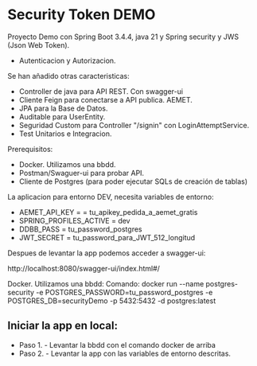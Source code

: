 Security Token DEMO
===================================

Proyecto Demo con Spring Boot 3.4.4, java 21 y Spring security y JWS (Json Web Token).
- Autenticacion y Autorizacion.

Se han añadido otras caracteristicas:
- Controller de java para API REST. Con swagger-ui
- Cliente Feign para conectarse a API publica. AEMET.
- JPA para la Base de Datos.
- Auditable para UserEntity.
- Seguridad Custom para Controller "/signin" con LoginAttemptService.
- Test Unitarios e Integracion.


Prerequisitos:
- Docker. Utilizamos una bbdd.
- Postman/Swaguer-ui para probar API.
- Cliente de Postgres (para poder ejecutar SQLs de creación de tablas)

La aplicacion para entorno DEV, necesita variables de entorno:
- AEMET_API_KEY = = tu_apikey_pedida_a_aemet_gratis
- SPRING_PROFILES_ACTIVE = dev
- DDBB_PASS = tu_password_postgres
- JWT_SECRET = tu_password_para_JWT_512_longitud 

Despues de levantar la app podemos acceder a swagger-ui:

http://localhost:8080/swagger-ui/index.html#/

Docker. Utilizamos una bbdd: Comando:
docker run --name postgres-security -e POSTGRES_PASSWORD=tu_password_postgres -e POSTGRES_DB=securityDemo
-p 5432:5432 -d postgres:latest

Iniciar la app en local:
------------------------
- Paso 1. - Levantar la bbdd con el comando docker de arriba
- Paso 2. - Levantar la app con las variables de entorno descritas.
